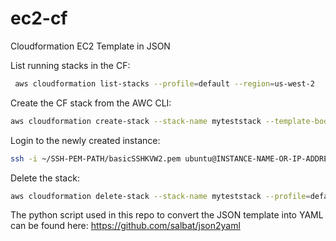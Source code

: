 # ec2-cf
Cloudformation EC2 Template in JSON

List running stacks in the CF:

```bash
 aws cloudformation list-stacks --profile=default --region=us-west-2 
```

Create the CF stack from the AWC CLI:

```bash
aws cloudformation create-stack --stack-name myteststack --template-body file:///Users/TEMPLATEPATH/ec2.json --parameters ParameterKey=KeyName,ParameterValue=basicSSHKVW2 ParameterKey=InstanceType,ParameterValue=t2.micro --profile=default --region=us-west-2
```

Login to the newly created instance:

```bash
ssh -i ~/SSH-PEM-PATH/basicSSHKVW2.pem ubuntu@INSTANCE-NAME-OR-IP-ADDRESS
```

Delete the stack:

```bash
aws cloudformation delete-stack --stack-name myteststack --profile=default --region=us-west-2
```

The python script used in this repo to convert the JSON template into YAML can be found here:
https://github.com/salbat/json2yaml
